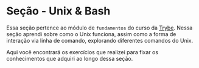 # Seção - Unix & Bash

Essa seção pertence ao módulo de `fundamentos` do curso da [Trybe](https://www.betrybe.com/). Nessa seção aprendi sobre como o Unix funciona, assim como a forma de interação via linha de comando, explorando diferentes comandos do Unix.

Aqui você encontrará os exercícios que realizei para fixar os conhecimentos que adquiri ao longo dessa seção.